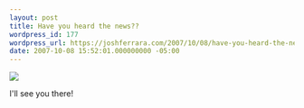```yaml
---
layout: post
title: Have you heard the news??
wordpress_id: 177
wordpress_url: https://joshferrara.com/2007/10/08/have-you-heard-the-news/
date: 2007-10-08 15:52:01.000000000 -05:00
---
```

<!--Mime Type of File is image/jpeg -->

<a href="https://joshferrara.com/wp-photos/20071008-165201-1.jpg"><img src="https://joshferrara.com/wp-photos/thumb.20071008-165201-1.jpg" /></a>

I'll see you there!

